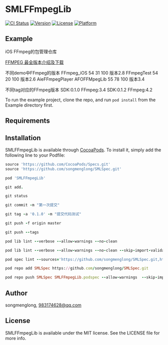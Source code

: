 # SMLFFmpegLib

[![CI Status](https://img.shields.io/travis/songmenglong/SMLFFmpegLib.svg?style=flat)](https://travis-ci.org/songmenglong/SMLFFmpegLib)
[![Version](https://img.shields.io/cocoapods/v/SMLFFmpegLib.svg?style=flat)](https://cocoapods.org/pods/SMLFFmpegLib)
[![License](https://img.shields.io/cocoapods/l/SMLFFmpegLib.svg?style=flat)](https://cocoapods.org/pods/SMLFFmpegLib)
[![Platform](https://img.shields.io/cocoapods/p/SMLFFmpegLib.svg?style=flat)](https://cocoapods.org/pods/SMLFFmpegLib)

## Example

iOS FFmpeg的包管理仓库

[FFMPEG 最全版本介绍及下载](https://blog.csdn.net/seniorwizard/article/details/94725567)

不同demo中FFmpeg的版本
FFmpeg_iOS 54 31 100 版本2.8
FFmpegTest 54 20 100 版本2.6 AieFFmpegPlayer
AFOFFMpegLib 55 78 100 版本3.4 

不同tag对应的FFmpeg版本
SDK:0.1.0 FFmpeg:3.4
SDK:0.1.2 FFmpeg:4.2



To run the example project, clone the repo, and run `pod install` from the Example directory first.

## Requirements

## Installation

SMLFFmpegLib is available through [CocoaPods](https://cocoapods.org). To install
it, simply add the following line to your Podfile:

```ruby
source 'https://github.com/CocoaPods/Specs.git'
source 'https://github.com/songmenglong/SMLSpec.git'

pod 'SMLFFmpegLib'
```

```ruby
git add.

git status

git commit -m "第一次提交"

git tag -a '0.1.0' -m "提交代码测试"

git push -f origin master

git push --tags

pod lib lint --verbose --allow-warnings --no-clean

pod lib lint --verbose --allow-warnings --no-clean --skip-import-validation --use-libraries

pod spec lint --sources='https://github.com/songmenglong/SMLSpec.git,https://github.com/CocoaPods/Specs.git' --allow-warnings  --skip-import-validation

pod repo add SMLSpec https://github.com/songmenglong/SMLSpec.git

pod repo push SMLSpec SMLFFmpegLib.podspec --allow-warnings  --skip-import-validation
```


## Author

songmenglong, 983174628@qq.com

## License

SMLFFmpegLib is available under the MIT license. See the LICENSE file for more info.
